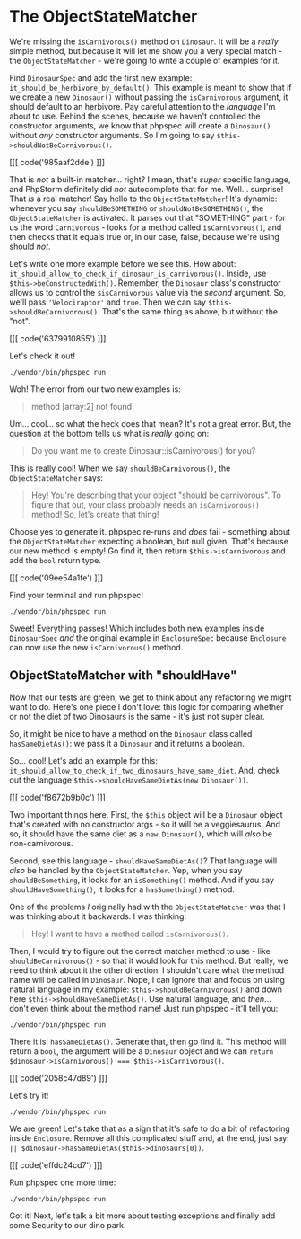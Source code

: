 # The ObjectStateMatcher

We're missing the `isCarnivorous()` method on `Dinosaur`. It will be a *really*
simple method, but because it will let me show you a very special match - the
`ObjectStateMatcher` - we're going to write a couple of examples for it.

Find `DinosaurSpec` and add the first new example: `it_should_be_herbivore_by_default()`.
This example is meant to show that if we create a new `Dinosaur()` without passing
the `isCarnivorous` argument, it should default to an herbivore. Pay careful attention
to the *language* I'm about to use. Behind the scenes, because we haven't controlled
the constructor arguments, we know that phpspec will create a `Dinosaur()` without
*any* constructor arguments. So I'm going to say `$this->shouldNotBeCarnivorous()`.

[[[ code('985aaf2dde') ]]]

That is *not* a built-in matcher... right? I mean, that's *super* specific language,
and PhpStorm definitely did *not* autocomplete that for me. Well... surprise! That
*is* a real matcher! Say hello to the `ObjectStateMatcher`! It's dynamic: whenever
you say `shouldBeSOMETHING` or  `shouldNotBeSOMETHING()`, the `ObjectStateMatcher`
is activated. It parses out that "SOMETHING" part - for us the word `Carnivorous` -
looks for a method called `isCarnivorous()`, and then checks that it equals true
or, in our case, false, because we're using should *not*.

Let's write one more example before we see this. How about:
`it_should_allow_to_check_if_dinosaur_is_carnivorous()`. Inside, use
`$this->beConstructedWith()`. Remember, the `Dinosaur` class's constructor allows
us to control the `$isCarnivorous` value via the *second* argument. So, we'll
pass `'Velociraptor'` and `true`. Then we can say `$this->shouldBeCarnivorous()`.
That's the same thing as above, but without the "not".

[[[ code('6379910855') ]]]

Let's check it out!

```terminal-silent
./vendor/bin/phpspec run
```

Woh! The error from our two new examples is:

> method [array:2] not found

Um... cool... so what the heck does that mean? It's not a great error. But, the
question at the bottom tells us what is *really* going on:

> Do you want me to create Dinosaur::isCarnivorous() for you?

This is really cool! When we say `shouldBeCarnivorous()`, the `ObjectStateMatcher`
says:

> Hey! You're describing that your object "should be carnivorous". To figure that
> out, your class probably needs an `isCarnivorous()` method! So, let's create that
> thing!

Choose yes to generate it. phpspec re-runs and *does* fail - something about the
`ObjectStateMatcher` expecting a boolean, but null given. That's because our new
method is empty! Go find it, then return `$this->isCarnivorous` and add the `bool`
return type.

[[[ code('09ee54a1fe') ]]]

Find your terminal and run phpspec!

```terminal-silent
./vendor/bin/phpspec run
```

Sweet! Everything passes! Which includes both new examples inside `DinosaurSpec`
*and* the original example in `EnclosureSpec` because `Enclosure` can now use
the new `isCarnivorous()` method.

## ObjectStateMatcher with "shouldHave"

Now that our tests are green, we get to think about any refactoring we might want
to do. Here's one piece I don't love: this logic for comparing whether or not the
diet of two Dinosaurs is the same - it's just not super clear.

So, it might be nice to have a method on the `Dinosaur` class called
`hasSameDietAs()`: we pass it a `Dinosaur` and it returns a boolean.

So... cool! Let's add an example for this:
`it_should_allow_to_check_if_two_dinosaurs_have_same_diet`. And, check out the
language `$this->shouldHaveSameDietAs(new Dinosaur())`.

[[[ code('f8672b9b0c') ]]]

Two important things here. First, the `$this` object will be a `Dinosaur` object
that's created with no constructor args - so it will be a veggiesaurus. And so,
it should have the same diet as a `new Dinosaur()`, which will *also* be non-carnivorous.

Second, see this language - `shouldHaveSameDietAs()`? That language will *also*
be handled by the `ObjectStateMatcher`. Yep, when you say `shouldBeSomething`,
it looks for an `isSomething()` method. And if you say `shouldHaveSomething()`,
it looks for a `hasSomething()` method.

One of the problems *I* originally had with the `ObjectStateMatcher` was that I was
thinking about it backwards. I was thinking:

> Hey! I want to have a method called `isCarnivorous()`.

Then, I would try to figure out the correct matcher method to use - like
`shouldBeCarnivorous()` - so that it would look for this method. But really, we
need to think about it the other direction: I shouldn't care what the method name
will be called in `Dinosaur`. Nope, I can ignore that and focus on using natural
language in my example: `$this->shouldBeCarnivorous()` and down here
`$this->shouldHaveSameDietAs()`. Use natural language, and *then*... don't even
think about the method name! Just run phpspec - it'll tell you:

```terminal-silent
./vendor/bin/phpspec run
```

There it is! `hasSameDietAs()`. Generate that, then go find it. This method will
return a `bool`, the argument will be a `Dinosaur` object and we can
`return $dinosaur->isCarnivorous() === $this->isCarnivorous()`.

[[[ code('2058c47d89') ]]]

Let's try it!

```terminal-silent
./vendor/bin/phpspec run
```

We are green! Let's take that as a sign that it's safe to do a bit of refactoring
inside `Enclosure`. Remove all this complicated stuff and, at the end, just say:
`|| $dinosaur->hasSameDietAs($this->dinosaurs[0])`.

[[[ code('effdc24cd7') ]]]

Run phpspec one more time:

```terminal-silent
./vendor/bin/phpspec run
```

Got it! Next, let's talk a bit more about testing exceptions and finally add
some Security to our dino park.
